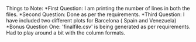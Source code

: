 Things to Note:
*First Question: I am printing the number of lines in both the files.
*Second Question: Done as per the requirements.
*Third Question: I have included two different plots for Barcelona ( Spain and Venezuela)
*Bonus Question One: 'finalfile.csv' is being generated as per requirements. Had to play around a bit with the column formats.
